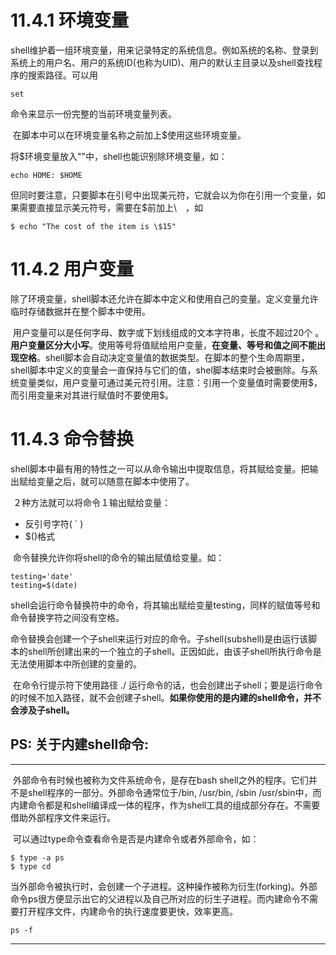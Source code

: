 # 11.4.1	环境变量

​			shell维护着一组环境变量，用来记录特定的系统信息。例如系统的名称、登录到系统上的用户名、用户的系统ID(也称为UID)、用户的默认主目录以及shell查找程序的搜索路径。可以用

```
set
```

命令来显示一份完整的当前环境变量列表。

​			在脚本中可以在环境变量名称之前加上\$使用这些环境变量。

将\$环境变量放入""中，shell也能识别除环境变量，如：

```
echo HOME: $HOME
```

但同时要注意，只要脚本在引号中出现美元符，它就会以为你在引用一个变量，如果需要直接显示美元符号，需要在$前加上\　，如

```
$ echo "The cost of the item is \$15"
```



# 11.4.2	用户变量

​			除了环境变量，shell脚本还允许在脚本中定义和使用自己的变量。定义变量允许临时存储数据并在整个脚本中使用。

​			用户变量可以是任何字母、数字或下划线组成的文本字符串，长度不超过20个
。**用户变量区分大小写**。使用等号将值赋给用户变量，**在变量、等号和值之间不能出现空格**。shell脚本会自动决定变量值的数据类型。在脚本的整个生命周期里，shell脚本中定义的变量会一直保持与它们的值，shel脚本结束时会被删除。与系统变量类似，用户变量可通过美元符引用。注意：引用一个变量值时需要使用\$，而引用变量来对其进行赋值时不要使用\$。





# 11.4.3	命令替换

​			shell脚本中最有用的特性之一可以从命令输出中提取信息，将其赋给变量。把输出赋给变量之后，就可以随意在脚本中使用了。

​			２种方法就可以将命令１输出赋给变量：

- 反引号字符( ` )
- $()格式

​			命令替换允许你将shell的命令的输出赋值给变量。如：

```
testing='date'
testing=$(date)
```

​			shell会运行命令替换符中的命令，将其输出赋给变量testing，同样的赋值等号和命令替换字符之间没有空格。

​			命令替换会创建一个子shell来运行对应的命令。子shell(subshell)是由运行该脚本的shell所创建出来的一个独立的子shell。正因如此，由该子shell所执行命令是无法使用脚本中所创建的变量的。

​			在命令行提示符下使用路径 ./ 运行命令的话，也会创建出子shell；要是运行命令的时候不加入路径，就不会创建子shell。**如果你使用的是内建的shell命令，并不会涉及子shell。**

## PS:	关于内建shell命令:

------

​			外部命令有时候也被称为文件系统命令，是存在bash shell之外的程序。它们并不是shell程序的一部分。外部命令通常位于/bin, /usr/bin, /sbin /usr/sbin中，而内建命令都是和shell编译成一体的程序，作为shell工具的组成部分存在。不需要借助外部程序文件来运行。

​			可以通过type命令查看命令是否是内建命令或者外部命令，如：

```
$ type -a ps
$ type cd
```

​			当外部命令被执行时，会创建一个子进程。这种操作被称为衍生(forking)。外部命令ps很方便显示出它的父进程以及自己所对应的衍生子进程。而内建命令不需要打开程序文件，内建命令的执行速度要更快，效率更高。

```
ps -f 
```



------

